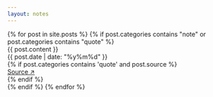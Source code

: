 ```yaml
---
layout: notes
---
```


<div class="post-list">
{% for post in site.posts %}
  {% if post.categories contains "note" or post.categories contains "quote" %}
    <div class="post-item {% if post.categories contains 'quote' %}quote-item{% endif %}">
      {{ post.content }}
      <div class="note-date">{{ post.date | date: "%y%m%d" }}</div>
      {% if post.categories contains 'quote' and post.source %}
        <div class="quote-source">
          <a href="{{ post.source }}" target="_blank">Source ↗</a>
        </div>
      {% endif %}
    </div>
  {% endif %}
{% endfor %}
</div> 